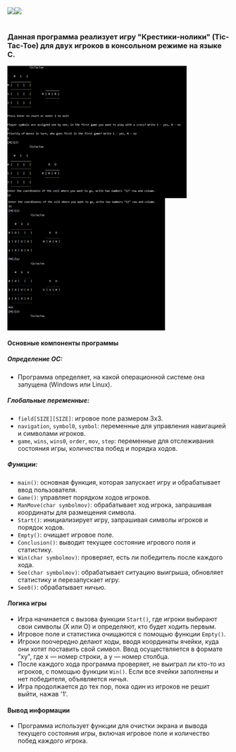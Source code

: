 <div style="display: flex; flex-wrap: wrap;">
    </a>
    <br>
    <br>
    <a href="README.md">
        <img src="https://img.shields.io/badge/README-RU-blue?color=C9CBFF&labelColor=1C2325&style=for-the-badge">
    </a>
    <a href="README/README.en.md">
        <img src="https://img.shields.io/badge/README-ENG-blue?color=cba6f7&labelColor=cba6f7&style=for-the-badge">
    </a>
</div>

### Данная программа реализует игру "Крестики-нолики" (Tic-Tac-Toe) для двух игроков в консольном режиме на языке C.

<div style="display: flex; flex-wrap: wrap;">
  <img src="README/1.png" alt="Изображение 1" style="height: 300px; margin-right: 10px;">
  <img src="README/2.png" alt="Изображение 2" style="height: 300px; margin-right: 10px;">
</div>

#### Основные компоненты программы

##### Определение ОС:
- Программа определяет, на какой операционной системе она запущена (Windows или Linux).

##### Глобальные переменные:
- `field[SIZE][SIZE]`: игровое поле размером 3x3.
- `navigation`, `symbol0`, `symbol`: переменные для управления навигацией и символами игроков.
- `game`, `wins`, `wins0`, `order`, `mov`, `step`: переменные для отслеживания состояния игры, количества побед и порядка ходов.

##### Функции:
- `main()`: основная функция, которая запускает игру и обрабатывает ввод пользователя.
- `Game()`: управляет порядком ходов игроков.
- `ManMove(char symbolmov)`: обрабатывает ход игрока, запрашивая координаты для размещения символа.
- `Start()`: инициализирует игру, запрашивая символы игроков и порядок ходов.
- `Empty()`: очищает игровое поле.
- `Conclusion()`: выводит текущее состояние игрового поля и статистику.
- `Win(char symbolmov)`: проверяет, есть ли победитель после каждого хода.
- `See(char symbolmov)`: обрабатывает ситуацию выигрыша, обновляет статистику и перезапускает игру.
- `See0()`: обрабатывает ничью.

#### Логика игры

- Игра начинается с вызова функции `Start()`, где игроки выбирают свои символы (X или O) и определяют, кто будет ходить первым.
- Игровое поле и статистика очищаются с помощью функции `Empty()`.
- Игроки поочередно делают ходы, вводя координаты ячейки, куда они хотят поставить свой символ. Ввод осуществляется в формате "xy", где x — номер строки, а y — номер столбца.
- После каждого хода программа проверяет, не выиграл ли кто-то из игроков, с помощью функции `Win()`. Если все ячейки заполнены и нет победителя, объявляется ничья.
- Игра продолжается до тех пор, пока один из игроков не решит выйти, нажав '1'.

#### Вывод информации

- Программа использует функции для очистки экрана и вывода текущего состояния игры, включая игровое поле и количество побед каждого игрока.

